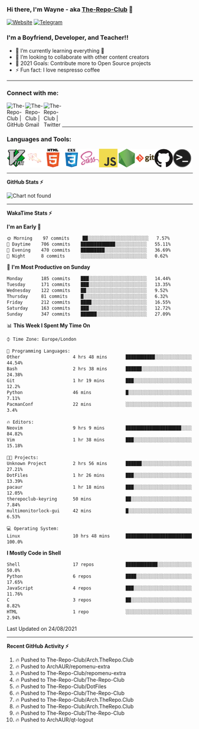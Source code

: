 ### Hi there, I'm Wayne - aka [The-Repo-Club][website] 👋

[![Website](https://img.shields.io/website?label=github.com/The-Repo-Club/&color=orange&style=flat-square&url=https://github.com/The-Repo-Club/)][website]
[![Telegram](https://img.shields.io/badge/Chat%20on-Telegram-orange.svg?color=orange&logo=telegram&style=flat-square)][telegram]

### I'm a Boyfriend, Developer, and Teacher!!

- 🌱 I’m currently learning everything 🤣
- 👯 I’m looking to collaborate with other content creators
- 🥅 2021 Goals: Contribute more to Open Source projects
- ⚡ Fun fact: I love nespresso coffee

---
### Connect with me:

[<img align="left" alt="The-Repo-Club | GitHub" width="50px" src="https://cdn.jsdelivr.net/npm/simple-icons@v3/icons/github.svg" />][website]
[<img align="left" alt="The-Repo-Club | Gmail" width="50px" src="https://cdn.jsdelivr.net/npm/simple-icons@v3/icons/gmail.svg" />][email]
[<img align="left" alt="The-Repo-Club | Twitter" width="50px" src="https://cdn.jsdelivr.net/npm/simple-icons@v3/icons/telegram.svg" />][telegram]

[website]: https://github.com/The-Repo-Club/
[email]: mailto:wayne6324@gmail.com
[telegram]: https://t.me/TheRepoClub

<br />
<br />
<br />

---
### Languages and Tools:

<img align="left" alt="Vim" width="50px" src="https://raw.githubusercontent.com/github/explore/80688e429a7d4ef2fca1e82350fe8e3517d3494d/topics/vim/vim.png" />
<img align="left" alt="Fish" width="50px" src="https://raw.githubusercontent.com/github/explore/80688e429a7d4ef2fca1e82350fe8e3517d3494d/topics/fish/fish.png" />
<img align="left" alt="HTML5" width="50px" src="https://raw.githubusercontent.com/github/explore/80688e429a7d4ef2fca1e82350fe8e3517d3494d/topics/html/html.png" />
<img align="left" alt="CSS3" width="50px" src="https://raw.githubusercontent.com/github/explore/80688e429a7d4ef2fca1e82350fe8e3517d3494d/topics/css/css.png" />
<img align="left" alt="Sass" width="50px" src="https://raw.githubusercontent.com/github/explore/80688e429a7d4ef2fca1e82350fe8e3517d3494d/topics/sass/sass.png" />
<img align="left" alt="JavaScript" width="50px" src="https://raw.githubusercontent.com/github/explore/80688e429a7d4ef2fca1e82350fe8e3517d3494d/topics/javascript/javascript.png" />
<img align="left" alt="Node.js" width="50px" src="https://raw.githubusercontent.com/github/explore/80688e429a7d4ef2fca1e82350fe8e3517d3494d/topics/nodejs/nodejs.png" />
<img align="left" alt="Git" width="50px" src="https://raw.githubusercontent.com/github/explore/80688e429a7d4ef2fca1e82350fe8e3517d3494d/topics/git/git.png" />
<img align="left" alt="GitHub" width="50px" src="https://raw.githubusercontent.com/github/explore/78df643247d429f6cc873026c0622819ad797942/topics/github/github.png" />
<img align="left" alt="Terminal" width="50px" src="https://raw.githubusercontent.com/github/explore/80688e429a7d4ef2fca1e82350fe8e3517d3494d/topics/terminal/terminal.png" />

<br />
<br />
<br />

---

**GitHub Stats ⚡**

![Chart not found](https://github-readme-stats.vercel.app/api?username=The-Repo-Club&theme=tokyonight&show_icons=true&count_private=true&hide_border=true&include_all_commits=true&custom_title=The-Repo-Club%27s+GitHub+Stats)


---

**WakaTime Stats ⚡**

<!--START_SECTION:waka-->
**I'm an Early 🐤** 

```text
🌞 Morning    97 commits     ██░░░░░░░░░░░░░░░░░░░░░░░   7.57% 
🌆 Daytime    706 commits    █████████████░░░░░░░░░░░░   55.11% 
🌃 Evening    470 commits    █████████░░░░░░░░░░░░░░░░   36.69% 
🌙 Night      8 commits      ░░░░░░░░░░░░░░░░░░░░░░░░░   0.62%

```
📅 **I'm Most Productive on Sunday** 

```text
Monday       185 commits    ███░░░░░░░░░░░░░░░░░░░░░░   14.44% 
Tuesday      171 commits    ███░░░░░░░░░░░░░░░░░░░░░░   13.35% 
Wednesday    122 commits    ██░░░░░░░░░░░░░░░░░░░░░░░   9.52% 
Thursday     81 commits     █░░░░░░░░░░░░░░░░░░░░░░░░   6.32% 
Friday       212 commits    ████░░░░░░░░░░░░░░░░░░░░░   16.55% 
Saturday     163 commits    ███░░░░░░░░░░░░░░░░░░░░░░   12.72% 
Sunday       347 commits    ██████░░░░░░░░░░░░░░░░░░░   27.09%

```


📊 **This Week I Spent My Time On** 

```text
⌚︎ Time Zone: Europe/London

💬 Programming Languages: 
Other                    4 hrs 48 mins       ███████████░░░░░░░░░░░░░░   44.54% 
Bash                     2 hrs 38 mins       ██████░░░░░░░░░░░░░░░░░░░   24.38% 
Git                      1 hr 19 mins        ███░░░░░░░░░░░░░░░░░░░░░░   12.2% 
Python                   46 mins             █░░░░░░░░░░░░░░░░░░░░░░░░   7.11% 
PacmanConf               22 mins             ░░░░░░░░░░░░░░░░░░░░░░░░░   3.4%

🔥 Editors: 
Neovim                   9 hrs 9 mins        █████████████████████░░░░   84.82% 
Vim                      1 hr 38 mins        ███░░░░░░░░░░░░░░░░░░░░░░   15.18%

🐱‍💻 Projects: 
Unknown Project          2 hrs 56 mins       ██████░░░░░░░░░░░░░░░░░░░   27.21% 
DotFiles                 1 hr 26 mins        ███░░░░░░░░░░░░░░░░░░░░░░   13.39% 
pacaur                   1 hr 18 mins        ███░░░░░░░░░░░░░░░░░░░░░░   12.05% 
therepoclub-keyring      50 mins             ██░░░░░░░░░░░░░░░░░░░░░░░   7.84% 
multimonitorlock-gui     42 mins             █░░░░░░░░░░░░░░░░░░░░░░░░   6.53%

💻 Operating System: 
Linux                    10 hrs 48 mins      █████████████████████████   100.0%

```

**I Mostly Code in Shell** 

```text
Shell                    17 repos            ████████████░░░░░░░░░░░░░   50.0% 
Python                   6 repos             ████░░░░░░░░░░░░░░░░░░░░░   17.65% 
JavaScript               4 repos             ███░░░░░░░░░░░░░░░░░░░░░░   11.76% 
C                        3 repos             ██░░░░░░░░░░░░░░░░░░░░░░░   8.82% 
HTML                     1 repo              ░░░░░░░░░░░░░░░░░░░░░░░░░   2.94%

```



 Last Updated on 24/08/2021
<!--END_SECTION:waka-->

---

**Recent GitHub Activity :zap:**

<!--START_SECTION:activity-->
1. 🔥 Pushed to The-Repo-Club/Arch.TheRepo.Club
2. 🔥 Pushed to ArchAUR/repomenu-extra
3. 🔥 Pushed to The-Repo-Club/repomenu-extra
4. 🔥 Pushed to The-Repo-Club/The-Repo-Club
5. 🔥 Pushed to The-Repo-Club/DotFiles
6. 🔥 Pushed to The-Repo-Club/The-Repo-Club
7. 🔥 Pushed to The-Repo-Club/Arch.TheRepo.Club
8. 🔥 Pushed to The-Repo-Club/Arch.TheRepo.Club
9. 🔥 Pushed to The-Repo-Club/The-Repo-Club
10. 🔥 Pushed to ArchAUR/qt-logout
<!--END_SECTION:activity-->